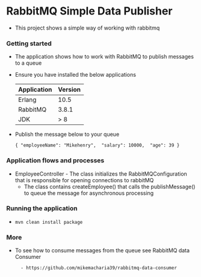 # RabbitMQ Simple Data Publisher

* This project shows a simple way of working with rabbitmq

### Getting started

* The application shows how to work with RabbitMQ to publish messages to  a queue
* Ensure you have installed the below applications

    |Application|Version|
    |---------|------------|
    |Erlang|10.5|
    |RabbitMQ|3.8.1|
    |JDK| \> 8 |

* Publish the message below to your queue

    `{
        "employeeName": "Mikehenry", 
        "salary": 10000, 
        "age": 39
    }`
    


### Application flows and processes

*  EmployeeController - The class initializes the RabbitMQConfiguration that is responsible for opening connections to 
rabbitMQ
     - The class contains createEmployee() that calls the publishMessage() to queue the message for asynchronous processing


### Running the application

* `mvn clean install package`  
   
### More
* To see how to consume messages from the queue see RabbitMQ data Consumer
        
        - https://github.com/mikemacharia39/rabbitmq-data-consumer 
 